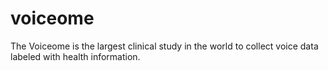 # voiceome
The Voiceome is the largest clinical study in the world to collect voice data labeled with health information.
